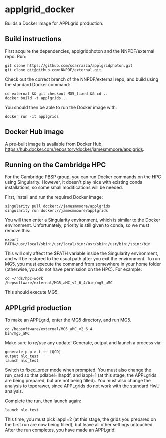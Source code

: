 # applgrid_docker
Builds a Docker image for APPLgrid production.

## Build instructions
First acquire the dependencies, applgridphoton and the NNPDF/external repo. Run:

```
git clone https://github.com/scarrazza/applgridphoton.git
git clone git@github.com:NNPDF/external.git
```

Check out the correct branch of the NNPDF/external repo, and build using the standard Docker command:

```
cd external && git checkout MG5_fixed && cd ..
docker build -t applgrids .
```

You should then be able to run the Docker image with:

```
docker run -it applgrids
```

## Docker Hub image
A pre-built image is available from Docker Hub, <https://hub.docker.com/repository/docker/jamesmmoore/applgrids>.

## Running on the Cambridge HPC
For the Cambridge PBSP group, you can run Docker commands on the HPC using Singularity. However, it doesn't play nice with existing conda installations, so some small modifications will be needed.

First, install and run the required Docker image:

```
singularity pull docker://jamesmmoore/applgrids
singularity run docker://jamesmmoore/applgrids
```

You will then enter a Singularity environment, which is similar to the Docker environment. Unfortunately, priority is still given to conda, so we must remove this:

```
export PATH=/usr/local/sbin:/usr/local/bin:/usr/sbin:/usr/bin:/sbin:/bin
```

This will only affect the $PATH variable inside the Singularity environment, and will be restored to the usual path after you exit the environment. To run MG5, you must execute the command from somewhere in your home folder (otherwise, you do not have permission on the HPC). For example:

```
cd ~/rds/hpc-work
/hepsoftware/external/MG5_aMC_v2_6_4/bin/mg5_aMC
```

This should execute MG5. 

## APPLgrid production
To make an APPLgrid, enter the MG5 directory, and run MG5.

```
cd /hepsoftware/external/MG5_aMC_v2_6_4
bin/mg5_aMC
```

Make sure to *refuse* any update! Generate, output and launch a process via:

```
generate p p > t t~ [QCD]
output nlo_test
launch nlo_test
```

Switch to fixed_order mode when prompted. You must also change the 
run_card so that pdlabel=lhapdf, and iappl=1 (at this stage, the APPLgrids are
being prepared, but are not being filled). You must also change the analysis
to topdrawer, since APPLgrids do not work with the standard HwU analysis.

Complete the run, then launch again:

```
launch nlo_test
```

This time, you must pick iappl=2 (at this stage, the grids you prepared 
on the first run are now being filled), but leave all other settings
untouched. After the run completes, you have made an APPLgrid!
